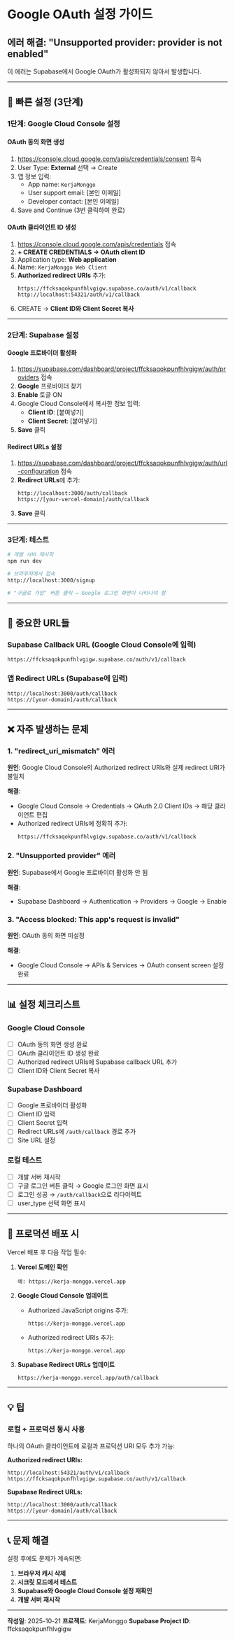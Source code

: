 # Google OAuth 설정 가이드

## 에러 해결: "Unsupported provider: provider is not enabled"

이 에러는 Supabase에서 Google OAuth가 활성화되지 않아서 발생합니다.

---

## 🚀 빠른 설정 (3단계)

### 1단계: Google Cloud Console 설정

#### OAuth 동의 화면 생성
1. https://console.cloud.google.com/apis/credentials/consent 접속
2. User Type: **External** 선택 → Create
3. 앱 정보 입력:
   - App name: `KerjaMonggo`
   - User support email: [본인 이메일]
   - Developer contact: [본인 이메일]
4. Save and Continue (3번 클릭하여 완료)

#### OAuth 클라이언트 ID 생성
1. https://console.cloud.google.com/apis/credentials 접속
2. **+ CREATE CREDENTIALS → OAuth client ID**
3. Application type: **Web application**
4. Name: `KerjaMonggo Web Client`
5. **Authorized redirect URIs** 추가:
   ```
   https://ffcksaqokpunfhlvgigw.supabase.co/auth/v1/callback
   http://localhost:54321/auth/v1/callback
   ```
6. CREATE → **Client ID와 Client Secret 복사**

---

### 2단계: Supabase 설정

#### Google 프로바이더 활성화
1. https://supabase.com/dashboard/project/ffcksaqokpunfhlvgigw/auth/providers 접속
2. **Google** 프로바이더 찾기
3. **Enable** 토글 ON
4. Google Cloud Console에서 복사한 정보 입력:
   - **Client ID**: [붙여넣기]
   - **Client Secret**: [붙여넣기]
5. **Save** 클릭

#### Redirect URLs 설정
1. https://supabase.com/dashboard/project/ffcksaqokpunfhlvgigw/auth/url-configuration 접속
2. **Redirect URLs**에 추가:
   ```
   http://localhost:3000/auth/callback
   https://[your-vercel-domain]/auth/callback
   ```
3. **Save** 클릭

---

### 3단계: 테스트

```bash
# 개발 서버 재시작
npm run dev

# 브라우저에서 접속
http://localhost:3000/signup

# "구글로 가입" 버튼 클릭 → Google 로그인 화면이 나타나야 함
```

---

## 🔐 중요한 URL들

### Supabase Callback URL (Google Cloud Console에 입력)
```
https://ffcksaqokpunfhlvgigw.supabase.co/auth/v1/callback
```

### 앱 Redirect URLs (Supabase에 입력)
```
http://localhost:3000/auth/callback
https://[your-domain]/auth/callback
```

---

## ❌ 자주 발생하는 문제

### 1. "redirect_uri_mismatch" 에러
**원인**: Google Cloud Console의 Authorized redirect URIs와 실제 redirect URI가 불일치

**해결**:
- Google Cloud Console → Credentials → OAuth 2.0 Client IDs → 해당 클라이언트 편집
- Authorized redirect URIs에 정확히 추가:
  ```
  https://ffcksaqokpunfhlvgigw.supabase.co/auth/v1/callback
  ```

### 2. "Unsupported provider" 에러
**원인**: Supabase에서 Google 프로바이더 활성화 안 됨

**해결**:
- Supabase Dashboard → Authentication → Providers → Google → Enable

### 3. "Access blocked: This app's request is invalid"
**원인**: OAuth 동의 화면 미설정

**해결**:
- Google Cloud Console → APIs & Services → OAuth consent screen 설정 완료

---

## 📊 설정 체크리스트

### Google Cloud Console
- [ ] OAuth 동의 화면 생성 완료
- [ ] OAuth 클라이언트 ID 생성 완료
- [ ] Authorized redirect URIs에 Supabase callback URL 추가
- [ ] Client ID와 Client Secret 복사

### Supabase Dashboard
- [ ] Google 프로바이더 활성화
- [ ] Client ID 입력
- [ ] Client Secret 입력
- [ ] Redirect URLs에 `/auth/callback` 경로 추가
- [ ] Site URL 설정

### 로컬 테스트
- [ ] 개발 서버 재시작
- [ ] 구글 로그인 버튼 클릭 → Google 로그인 화면 표시
- [ ] 로그인 성공 → `/auth/callback`으로 리다이렉트
- [ ] user_type 선택 화면 표시

---

## 🎯 프로덕션 배포 시

Vercel 배포 후 다음 작업 필수:

1. **Vercel 도메인 확인**
   ```
   예: https://kerja-monggo.vercel.app
   ```

2. **Google Cloud Console 업데이트**
   - Authorized JavaScript origins 추가:
     ```
     https://kerja-monggo.vercel.app
     ```
   - Authorized redirect URIs 추가:
     ```
     https://kerja-monggo.vercel.app
     ```

3. **Supabase Redirect URLs 업데이트**
   ```
   https://kerja-monggo.vercel.app/auth/callback
   ```

---

## 💡 팁

### 로컬 + 프로덕션 동시 사용
하나의 OAuth 클라이언트에 로컬과 프로덕션 URI 모두 추가 가능:

**Authorized redirect URIs:**
```
http://localhost:54321/auth/v1/callback
https://ffcksaqokpunfhlvgigw.supabase.co/auth/v1/callback
```

**Supabase Redirect URLs:**
```
http://localhost:3000/auth/callback
https://[your-domain]/auth/callback
```

---

## 📞 문제 해결

설정 후에도 문제가 계속되면:

1. **브라우저 캐시 삭제**
2. **시크릿 모드에서 테스트**
3. **Supabase와 Google Cloud Console 설정 재확인**
4. **개발 서버 재시작**

---

**작성일**: 2025-10-21
**프로젝트**: KerjaMonggo
**Supabase Project ID**: ffcksaqokpunfhlvgigw
